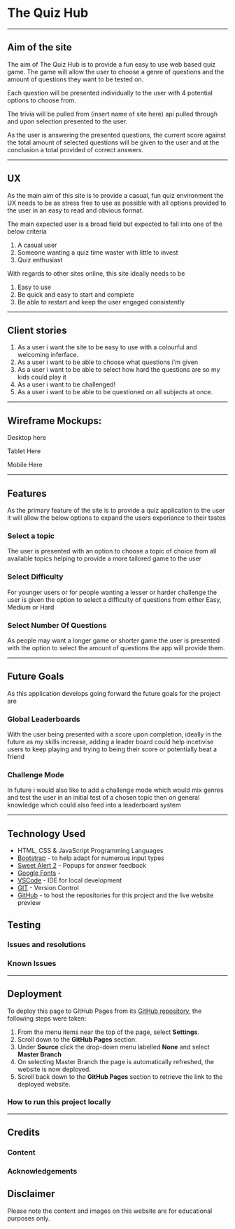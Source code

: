 # The Quiz Hub

---



## Aim of the site

The aim of The Quiz Hub is to provide a fun easy to use web based quiz game.
The game will allow the user to choose a genre of questions and the amount of questions they want to be tested on.

Each question will be presented individually to the user with 4 potential options to choose from.

The trivia will be pulled from (insert name of site here) api pulled through and upon selection presented to the user.

As the user is answering the presented questions, the current score against the total amount of selected questions will be given to the user and at the conclusion a total provided of correct answers.

---

## UX

As the main aim of this site is to provide a casual, fun quiz environment the UX needs to be as stress free to use as possible with all options provided to the user in an easy to read and obvious format.

The main expected user is a broad field but expected to fall into one of the below criteria

1. A casual user
2. Someone wanting a quiz time waster with little to invest
3. Quiz enthusiast

With regards to other sites online, this site ideally needs to be

1. Easy to use
2. Be quick and easy to start and complete
3. Be able to restart and keep the user engaged consistently 

---

## Client stories

1. As a user i want the site to be easy to use with a colourful and welcoming inferface.
2. As a user i want to be able to choose what questions i'm given
3. As a user i want to be able to select how hard the questions are so my kids could play it
4. As a user i want to be challenged!
5. As a user i want to be able to be questioned on all subjects at once.


---

## Wireframe Mockups:

Desktop here 

Tablet Here

Mobile Here

---

## Features

As the primary feature of the site is to provide a quiz application to the user it will allow the below options to expand the users experiance to their tastes

### Select a topic

The user is presented with an option to choose a topic of choice from all available topics helping to provide a more tailored game to the user

### Select Difficulty

For younger users or for people wanting a lesser or harder challenge the user is given the option to select a difficulty of questions from either Easy, Medium or Hard

### Select Number Of Questions

As people may want a longer game or shorter game the user is presented with the option to select the amount of questions the app will provide them.

---

## Future Goals

As this application develops going forward the future goals for the project are

### Global Leaderboards

With the user being presented with a score upon completion, ideally in the future as my skills increase, adding a leader board could help incetivise users to keep playing and trying to being their score or potentially beat a friend

### Challenge Mode

In future i would also like to add a challenge mode which would mix genres and test the user in an initial test of a chosen topic then on general knowledge which could also feed into a leaderboard system


---

## Technology Used

* HTML, CSS & JavaScript Programming Languages
* [Bootstrap](https://getbootstrap.com/) - to help adapt for numerous input types
* [Sweet Alert 2](https://sweetalert2.github.io/) - Popups for answer feedback 
* [Google Fonts](https://fonts.google.com/) - 
* [VSCode](https://code.visualstudio.com/) - IDE for local development
* [GIT](https://git-scm.com/) - Version Control
* [GitHub](https://github.com/) - to host the repositories for this project and the live 
website preview

## Testing



### Issues and resolutions



### Known Issues



---

## Deployment

To deploy this page to GitHub Pages from its [GitHub repository](https://d0nni387.github.io/The-Quiz-Hub/), the following steps were taken: 

1. From the menu items near the top of the page, select **Settings**.
2. Scroll down to the **GitHub Pages** section.
3. Under **Source** click the drop-down menu labelled **None** and select **Master Branch**
4. On selecting Master Branch the page is automatically refreshed, the website is now deployed. 
5. Scroll back down to the **GitHub Pages** section to retrieve the link to the deployed website.
 

### How to run this project locally



---

## Credits

### Content


### Acknowledgements



## Disclaimer
Please note the content and images on this website are for educational purposes only.